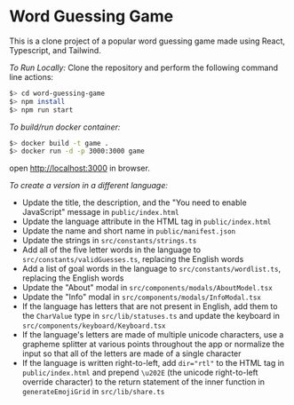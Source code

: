 # Word Guessing Game

This is a clone project of a popular word guessing game made using React, Typescript, and Tailwind.

_To Run Locally:_
Clone the repository and perform the following command line actions:

```bash
$> cd word-guessing-game
$> npm install
$> npm run start
```

_To build/run docker container:_

```bash
$> docker build -t game .
$> docker run -d -p 3000:3000 game
```

open [http://localhost:3000](http://localhost:3000) in browser.

_To create a version in a different language:_

- Update the title, the description, and the "You need to enable JavaScript" message in `public/index.html`
- Update the language attribute in the HTML tag in `public/index.html`
- Update the name and short name in `public/manifest.json`
- Update the strings in `src/constants/strings.ts`
- Add all of the five letter words in the language to `src/constants/validGuesses.ts`, replacing the English words
- Add a list of goal words in the language to `src/constants/wordlist.ts`, replacing the English words
- Update the "About" modal in `src/components/modals/AboutModel.tsx`
- Update the "Info" modal in `src/components/modals/InfoModal.tsx`
- If the language has letters that are not present in English, add them to the `CharValue` type in `src/lib/statuses.ts` and update the keyboard in `src/components/keyboard/Keyboard.tsx`
- If the language's letters are made of multiple unicode characters, use a grapheme splitter at various points throughout the app or normalize the input so that all of the letters are made of a single character
- If the language is written right-to-left, add `dir="rtl"` to the HTML tag in `public/index.html` and prepend `\u202E` (the unicode right-to-left override character) to the return statement of the inner function in `generateEmojiGrid` in `src/lib/share.ts`
